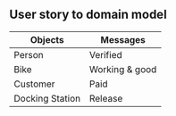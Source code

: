 ## User story to domain model 

| Objects | Messages |
|--|--|
| Person | Verified |
| Bike | Working & good |
| Customer | Paid |
| Docking Station | Release | 